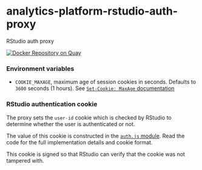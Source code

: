 # analytics-platform-rstudio-auth-proxy
RStudio auth proxy

[![Docker Repository on Quay](https://quay.io/repository/mojanalytics/rstudio-auth-proxy/status "Docker Repository on Quay")](https://quay.io/repository/mojanalytics/rstudio-auth-proxy)

### Environment variables

- `COOKIE_MAXAGE`, maximum age of session cookies in seconds.
  Defaults to `3600` seconds (1 hours).
  See [`Set-Cookie: MaxAge` documentation](https://developer.mozilla.org/en-US/docs/Web/HTTP/Headers/Set-Cookie)


### RStudio authentication cookie
The proxy sets the `user-id` cookie which is checked by RStudio to determine
whether the user is authenticated or not.

The value of this cookie is constructed in the [`auth.js` module](/app/auth.js).
Read the code for the full implementation details and cookie format.

This cookie is signed so that RStudio can verify that the cookie was not tampered with.
